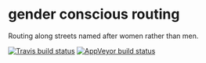 <!-- README.md is generated from README.Rmd. Please edit that file -->

# gender conscious routing

Routing along streets named after women rather than men.

<!-- badges: start -->

[![Travis build
status](https://travis-ci.org/mpadge/gender-conscious-routing.svg?branch=master)](https://travis-ci.org/mpadge/gender-conscious-routing)
[![AppVeyor build
status](https://ci.appveyor.com/api/projects/status/github/mpadge/gender-conscious-routing?branch=master&svg=true)](https://ci.appveyor.com/project/mpadge/gender-conscious-routing)
<!-- badges: end -->
